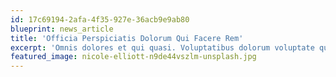 ```yaml
---
id: 17c69194-2afa-4f35-927e-36acb9e9ab80
blueprint: news_article
title: 'Officia Perspiciatis Dolorum Qui Facere Rem'
excerpt: 'Omnis dolores et qui quasi. Voluptatibus dolorum voluptate quis consequatur occaecati blanditiis.'
featured_image: nicole-elliott-n9de44vszlm-unsplash.jpg
---
```

